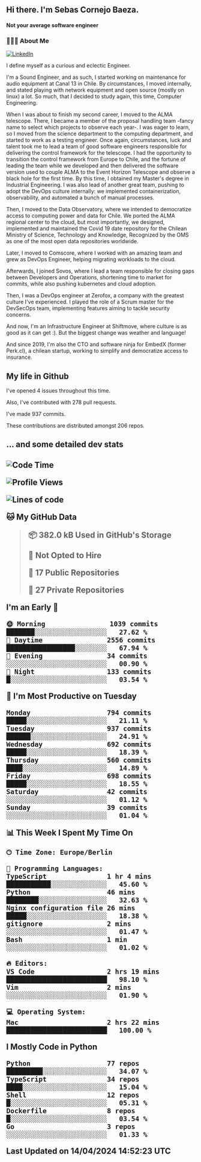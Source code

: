 <h2> Hi there.  I'm Sebas Cornejo Baeza.</h2>
<h4> Not your average software engineer</h4>
<h3> 👨🏻‍💻 About Me </h3>
<a href="http://linkedin.com/in/sebastian-cornejo-baeza/"><img alt="LinkedIn" src="https://img.shields.io/badge/Sebas%20Cornejo%20-informational?style=appveyor&logo=linkedin"></a>


I define myself as a curious and eclectic Engineer.

I'm a Sound Engineer, and as such, I started working on maintenance for audio equipment at Canal 13 in Chile.
By circumstances, I moved internally, and stated playing with network equipment and open source (mostly on linux) 
a lot. So much, that I decided to study again, this time, Computer Engineering.

When I was about to finish my second career, I moved to the ALMA telescope. There, I became a member of the proposal handling team
-fancy name to select which projects to observe each year-. 
I was eager to learn, so I moved from the science department to the computing department, and started to work as 
a testing engineer. Once again, circumstances, luck and talent took me to lead a team of good software engineers 
responsible for delivering the control framework for the telescope. I had the opportunity to transition the control framework from
Europe to Chile, and the fortune of leading the team while we developed and then delivered the software
version used to couple ALMA to the Event Horizon Telescope and observe a black hole for the first time.
By this time, I obtained my Master's degree in Industrial Engineering.
I was also lead of another great team, pushing to adopt the DevOps culture internally: we implemented containerization, observability, and automated a bunch of manual processes.

Then, I moved to the Data Observatory, where we intended to democratize access to computing power
and data for Chile. We ported the ALMA regional center to the cloud, but most importantly, we designed, implemented
and maintained the Covid 19 date repository for the Chilean Ministry of Science, Technology and Knowledge, Recognized by the OMS as one of the most open
data repositories worldwide.

Later, I moved to Comscore, where I worked with an amazing team and grew as DevOps Engineer, helping migrating workloads to the cloud.

Afterwards, I joined Sovos, where I lead a team responsible for closing gaps between Developers and Operations, shortening time to market for commits, while
also pushing kubernetes and cloud adoption.

Then, I was a DevOps engineer at Zerofox, a company with the greatest culture I've experienced. I played the role of a Scrum master for the DevSecOps team,
implementing features aiming to tackle security concerns.

And now, I'm an Infrastructure Engineer at Shiftmove, where culture is as good as it can get :). But the biggest change was weather and language!
 
And since 2019, I'm also the CTO and software ninja for EmbedX (former Perk.cl), a chilean startup, working to simplify and democratize access to insurance.

<h2> My life in Github </h2>

I've opened 4 issues throughout this time.

Also, I've contributed with 278 pull requests.

I've made 937 commits.

These contributions are distributed amongst 206 repos.

<h2>... and some detailed dev stats<h2>

<!--START_SECTION:waka-->
![Code Time](http://img.shields.io/badge/Code%20Time-707%20hrs%208%20mins-blue)

![Profile Views](http://img.shields.io/badge/Profile%20Views-0-blue)

![Lines of code](https://img.shields.io/badge/From%20Hello%20World%20I%27ve%20Written-1.4%20million%20lines%20of%20code-blue)

**🐱 My GitHub Data** 

> 📦 382.0 kB Used in GitHub's Storage 
 > 
> 🚫 Not Opted to Hire
 > 
> 📜 17 Public Repositories 
 > 
> 🔑 27 Private Repositories 
 > 
**I'm an Early 🐤** 

```text
🌞 Morning                1039 commits        ███████░░░░░░░░░░░░░░░░░░   27.62 % 
🌆 Daytime                2556 commits        █████████████████░░░░░░░░   67.94 % 
🌃 Evening                34 commits          ░░░░░░░░░░░░░░░░░░░░░░░░░   00.90 % 
🌙 Night                  133 commits         █░░░░░░░░░░░░░░░░░░░░░░░░   03.54 % 
```
📅 **I'm Most Productive on Tuesday** 

```text
Monday                   794 commits         █████░░░░░░░░░░░░░░░░░░░░   21.11 % 
Tuesday                  937 commits         ██████░░░░░░░░░░░░░░░░░░░   24.91 % 
Wednesday                692 commits         █████░░░░░░░░░░░░░░░░░░░░   18.39 % 
Thursday                 560 commits         ████░░░░░░░░░░░░░░░░░░░░░   14.89 % 
Friday                   698 commits         █████░░░░░░░░░░░░░░░░░░░░   18.55 % 
Saturday                 42 commits          ░░░░░░░░░░░░░░░░░░░░░░░░░   01.12 % 
Sunday                   39 commits          ░░░░░░░░░░░░░░░░░░░░░░░░░   01.04 % 
```


📊 **This Week I Spent My Time On** 

```text
🕑︎ Time Zone: Europe/Berlin

💬 Programming Languages: 
TypeScript               1 hr 4 mins         ███████████░░░░░░░░░░░░░░   45.60 % 
Python                   46 mins             ████████░░░░░░░░░░░░░░░░░   32.63 % 
Nginx configuration file 26 mins             █████░░░░░░░░░░░░░░░░░░░░   18.38 % 
gitignore                2 mins              ░░░░░░░░░░░░░░░░░░░░░░░░░   01.47 % 
Bash                     1 min               ░░░░░░░░░░░░░░░░░░░░░░░░░   01.02 % 

🔥 Editors: 
VS Code                  2 hrs 19 mins       █████████████████████████   98.10 % 
Vim                      2 mins              ░░░░░░░░░░░░░░░░░░░░░░░░░   01.90 % 

💻 Operating System: 
Mac                      2 hrs 22 mins       █████████████████████████   100.00 % 
```

**I Mostly Code in Python** 

```text
Python                   77 repos            █████████░░░░░░░░░░░░░░░░   34.07 % 
TypeScript               34 repos            ████░░░░░░░░░░░░░░░░░░░░░   15.04 % 
Shell                    12 repos            █░░░░░░░░░░░░░░░░░░░░░░░░   05.31 % 
Dockerfile               8 repos             █░░░░░░░░░░░░░░░░░░░░░░░░   03.54 % 
Go                       3 repos             ░░░░░░░░░░░░░░░░░░░░░░░░░   01.33 % 
```




 Last Updated on 14/04/2024 14:52:23 UTC
<!--END_SECTION:waka-->

